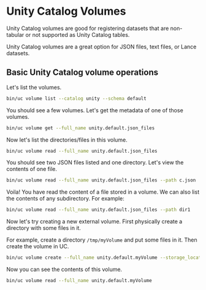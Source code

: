 # Unity Catalog Volumes

Unity Catalog volumes are good for registering datasets that are non-tabular or not supported as Unity Catalog tables.

Unity Catalog volumes are a great option for JSON files, text files, or Lance datasets.

## Basic Unity Catalog volume operations

Let's list the volumes.

```sh
bin/uc volume list --catalog unity --schema default
```

You should see a few volumes. Let's get the metadata of one of those volumes.

```sh
bin/uc volume get --full_name unity.default.json_files
```

Now let's list the directories/files in this volume.

```sh
bin/uc volume read --full_name unity.default.json_files
```

You should see two JSON files listed and one directory. Let's view the contents of one file.

```sh
bin/uc volume read --full_name unity.default.json_files --path c.json
```

Voila! You have read the content of a file stored in a volume. We can also list the contents of any subdirectory. For example:

```sh
bin/uc volume read --full_name unity.default.json_files --path dir1
```

Now let's try creating a new external volume. First physically create a directory with some files in it.

For example, create a directory `/tmp/myVolume` and put some files in it.  Then create the volume in UC.

```sh
bin/uc volume create --full_name unity.default.myVolume --storage_location /tmp/myVolume
```

Now you can see the contents of this volume.

```sh
bin/uc volume read --full_name unity.default.myVolume
```
